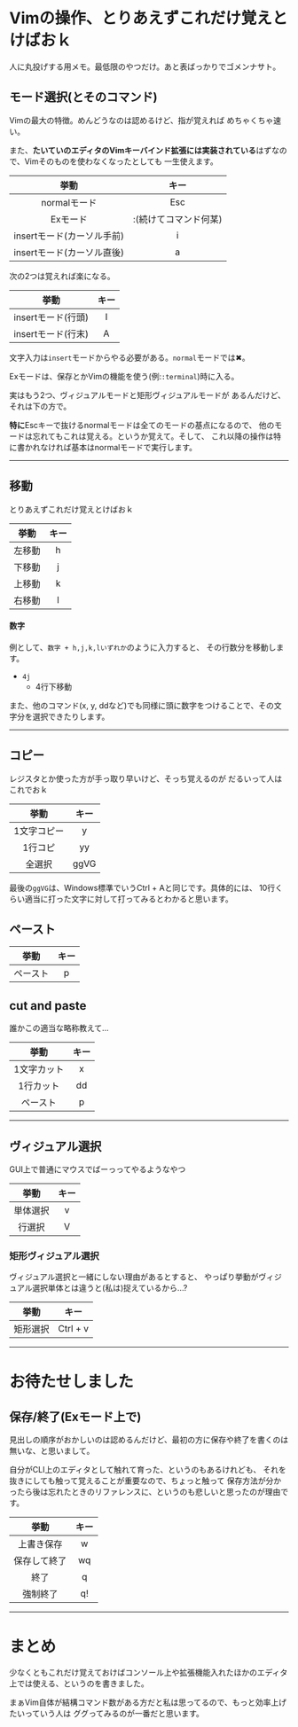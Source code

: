 # Vimの操作、とりあえずこれだけ覚えとけばおｋ

人に丸投げする用メモ。最低限のやつだけ。あと表ばっかりでゴメンナサト。

[Vim(Wikipedia)]:https://ja.wikipedia.org/wiki/Vim

## モード選択(とそのコマンド)

Vimの最大の特徴。めんどうなのは認めるけど、指が覚えれば
めちゃくちゃ速い。

また、<strong>たいていのエディタのVimキーバインド拡張には実装されている</strong>はずなので、Vimそのものを使わなくなったとしても
一生使えます。

|挙動|キー|
|:---:|:---:|
|normalモード|Esc|
|Exモード|:(続けてコマンド何某)|
|insertモード(カーソル手前)|i|
|insertモード(カーソル直後)|a|

次の2つは覚えれば楽になる。

|挙動|キー|
|:---:|:---:|
|insertモード(行頭)|I|
|insertモード(行末)|A|

文字入力は`insert`モードからやる必要がある。`normal`モードでは✖。

Exモードは、保存とかVimの機能を使う(例:`:terminal`)時に入る。

実はもう2つ、ヴィジュアルモードと矩形ヴィジュアルモードが
あるんだけど、それは下の方で。



<strong>特に</strong>Escキーで抜けるnormalモードは全てのモードの基点になるので、
他のモードは忘れてもこれは覚える。というか覚えて。そして、
これ以降の操作は特に書かれなければ基本はnormalモードで実行します。

---

## 移動
とりあえずこれだけ覚えとけばおｋ

|挙動|キー|
|:---:|:---:|
|左移動|h|
|下移動|j|
|上移動|k|
|右移動|l|

#### 数字

例として、`数字 + h,j,k,lいずれか`のように入力すると、
その行数分を移動します。

- `4j`
    - 4行下移動

また、他のコマンド(x, y, ddなど)でも同様に頭に数字をつけることで、その文字分を選択できたりします。

---

## コピー

レジスタとか使った方が手っ取り早いけど、そっち覚えるのが
だるいって人はこれでおｋ

|挙動|キー|
|:---:|:---:|
|1文字コピー|y|
|1行コピ|yy|
|全選択|ggVG|

最後の`ggVG`は、Windows標準でいうCtrl + Aと同じです。具体的には、
10行くらい適当に打った文字に対して打ってみるとわかると思います。

## ペースト
|挙動|キー|
|:---:|:---:|
|ペースト|p|

## cut and paste

誰かこの適当な略称教えて...

|挙動|キー|
|:---:|:---:|
|1文字カット|x|
|1行カット|dd|
|ペースト|p|
---

## ヴィジュアル選択

GUI上で普通にマウスでばーっってやるようなやつ

|挙動|キー|
|:---:|:---:|
|単体選択|v|
|行選択|V|


### 矩形ヴィジュアル選択

ヴィジュアル選択と一緒にしない理由があるとすると、
やっぱり挙動がヴィジュアル選択単体とは違うと(私は)捉えているから...?

|挙動|キー|
|:---:|:---:|
|矩形選択|Ctrl + v|
---

# お待たせしました

## 保存/終了(Exモード上で)

見出しの順序がおかしいのは認めるんだけど、最初の方に保存や終了を書くのは
無いな、と思いまして。

自分がCLI上のエディタとして触れて育った、というのもあるけれども、
それを抜きにしても触って覚えることが重要なので、ちょっと触って
保存方法が分かったら後は忘れたときのリファレンスに、というのも悲しいと思ったのが理由です。

|挙動|キー|
|:---:|:---:|
|上書き保存|w|
|保存して終了|wq|
|終了|q|
|強制終了|q!|


---
# まとめ

少なくともこれだけ覚えておけばコンソール上や拡張機能入れたほかのエディタ上では使える、というのを書きました。

まぁVim自体が結構コマンド数がある方だと私は思ってるので、もっと効率上げたいっていう人は
ググってみるのが一番だと思います。